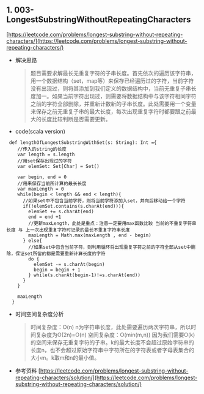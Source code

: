 **1. 003-LongestSubstringWithoutRepeatingCharacters**
---
[https://leetcode.com/problems/longest-substring-without-repeating-characters/](https://leetcode.com/problems/longest-substring-without-repeating-characters/)

- 解决思路
  > 题目需要求解最长无重复字符的子串长度。首先依次的遍历该字符串，用一个数据结构（set，map等）来保存已经遍历过的字符，当前字符没有出现过，则将其添加到我们定义的数据结构中，当前无重复子串长度加一。如果当前字符出现过，则需要将数据结构中与该字符相同字符之前的字符全部删除，并重新计数新的子串长度。此处需要用一个变量来保存之前无重复子串的最大长度，每次出现重复字符时都要跟之前最大的长度比较判断是否需要更新。

- code(scala version)
```
 def lengthOfLongestSubstringWithSet(s: String): Int ={
    //传入的string的长度
    var length = s.length
    //用set保存出现过的字符
    var elemSet: Set[Char] = Set()

    var begin, end = 0
    //用来保存当前所计算的最长长度
    var maxLength = 0
    while(begin < length && end < length){
      //如果set中不包含当前字符，则将当前字符添加入set，并向后移动给一个字符
      if(!elemSet.contains(s.charAt(end))){
        elemSet += s.charAt(end)
        end = end +1
        //更新maxLength，此处是重点：注意一定要用max函数比较 当前的不重复字符串长度 与 上一次出现重复字符时记录的最长不重复字符串长度
        maxLength = Math.max(maxLength , end - begin)
      } else{
        //如果set中包含当前字符，则利用循环将出现重复字符之前的字符全部从set中删除，保证set所留的都是需要重新计算长度的字符
        do {
          elemSet -= s.charAt(begin)
          begin = begin + 1
        } while(s.charAt(begin-1)!=s.charAt(end))
      }
    }

    maxLength
  }
```
- 时间空间复杂度分析
  > 时间复杂度：O(n) n为字符串长度，此处需要遍历两次字符串，所以时间复杂度为O(2n)=O(n)
  > 空间复杂度：O(min(m,n))  因为我们需要O(k)的空间来保存无重复字符的子串。k的最大长度不会超过原始字符串的长度n，也不会超过原始字符串中字符所在的字符表或者字母表集合的大小m。k取m和n的最小值。
  
- 参考资料
[https://leetcode.com/problems/longest-substring-without-repeating-characters/solution/](https://leetcode.com/problems/longest-substring-without-repeating-characters/solution/)
